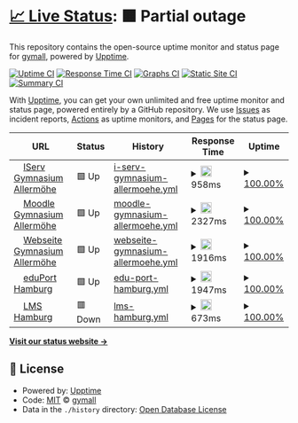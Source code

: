# [📈 Live Status](https://monitor.it.gymall.de): <!--live status--> **🟧 Partial outage**

This repository contains the open-source uptime monitor and status page for [gymall](https://monitor.it.gymall.de), powered by [Upptime](https://github.com/upptime/upptime).

[![Uptime CI](https://github.com/gymall/upptime/workflows/Uptime%20CI/badge.svg)](https://github.com/upptime/upptime/actions?query=workflow%3A%22Uptime+CI%22)
[![Response Time CI](https://github.com/gymall/upptime/workflows/Response%20Time%20CI/badge.svg)](https://github.com/upptime/upptime/actions?query=workflow%3A%22Response+Time+CI%22)
[![Graphs CI](https://github.com/gymall/upptime/workflows/Graphs%20CI/badge.svg)](https://github.com/upptime/upptime/actions?query=workflow%3A%22Graphs+CI%22)
[![Static Site CI](https://github.com/gymall/upptime/workflows/Static%20Site%20CI/badge.svg)](https://github.com/upptime/upptime/actions?query=workflow%3A%22Static+Site+CI%22)
[![Summary CI](https://github.com/gymall/upptime/workflows/Summary%20CI/badge.svg)](https://github.com/upptime/upptime/actions?query=workflow%3A%22Summary+CI%22)

With [Upptime](https://upptime.js.org), you can get your own unlimited and free uptime monitor and status page, powered entirely by a GitHub repository. We use [Issues](https://github.com/gymall/upptime/issues) as incident reports, [Actions](https://github.com/gymall/upptime/actions) as uptime monitors, and [Pages](https://monitor.it.gymall.de) for the status page.

<!--start: status pages-->
<!-- This summary is generated by Upptime (https://github.com/upptime/upptime) -->
<!-- Do not edit this manually, your changes will be overwritten -->
<!-- prettier-ignore -->
| URL | Status | History | Response Time | Uptime |
| --- | ------ | ------- | ------------- | ------ |
| <img alt="" src="https://favicons.githubusercontent.com/gymall.de" height="13"> [IServ Gymnasium Allermöhe](https://gymall.de/iserv/) | 🟩 Up | [i-serv-gymnasium-allermoehe.yml](https://github.com/gymall/upptime/commits/HEAD/history/i-serv-gymnasium-allermoehe.yml) | <details><summary><img alt="Response time graph" src="./graphs/i-serv-gymnasium-allermoehe/response-time-week.png" height="20"> 958ms</summary><br><a href="https://monitor.it.gymall.de/history/i-serv-gymnasium-allermoehe"><img alt="Response time 958" src="https://img.shields.io/endpoint?url=https%3A%2F%2Fraw.githubusercontent.com%2Fgymall%2Fupptime%2FHEAD%2Fapi%2Fi-serv-gymnasium-allermoehe%2Fresponse-time.json"></a><br><a href="https://monitor.it.gymall.de/history/i-serv-gymnasium-allermoehe"><img alt="24-hour response time 958" src="https://img.shields.io/endpoint?url=https%3A%2F%2Fraw.githubusercontent.com%2Fgymall%2Fupptime%2FHEAD%2Fapi%2Fi-serv-gymnasium-allermoehe%2Fresponse-time-day.json"></a><br><a href="https://monitor.it.gymall.de/history/i-serv-gymnasium-allermoehe"><img alt="7-day response time 958" src="https://img.shields.io/endpoint?url=https%3A%2F%2Fraw.githubusercontent.com%2Fgymall%2Fupptime%2FHEAD%2Fapi%2Fi-serv-gymnasium-allermoehe%2Fresponse-time-week.json"></a><br><a href="https://monitor.it.gymall.de/history/i-serv-gymnasium-allermoehe"><img alt="30-day response time 958" src="https://img.shields.io/endpoint?url=https%3A%2F%2Fraw.githubusercontent.com%2Fgymall%2Fupptime%2FHEAD%2Fapi%2Fi-serv-gymnasium-allermoehe%2Fresponse-time-month.json"></a><br><a href="https://monitor.it.gymall.de/history/i-serv-gymnasium-allermoehe"><img alt="1-year response time 958" src="https://img.shields.io/endpoint?url=https%3A%2F%2Fraw.githubusercontent.com%2Fgymall%2Fupptime%2FHEAD%2Fapi%2Fi-serv-gymnasium-allermoehe%2Fresponse-time-year.json"></a></details> | <details><summary><a href="https://monitor.it.gymall.de/history/i-serv-gymnasium-allermoehe">100.00%</a></summary><a href="https://monitor.it.gymall.de/history/i-serv-gymnasium-allermoehe"><img alt="All-time uptime 100.00%" src="https://img.shields.io/endpoint?url=https%3A%2F%2Fraw.githubusercontent.com%2Fgymall%2Fupptime%2FHEAD%2Fapi%2Fi-serv-gymnasium-allermoehe%2Fuptime.json"></a><br><a href="https://monitor.it.gymall.de/history/i-serv-gymnasium-allermoehe"><img alt="24-hour uptime 100.00%" src="https://img.shields.io/endpoint?url=https%3A%2F%2Fraw.githubusercontent.com%2Fgymall%2Fupptime%2FHEAD%2Fapi%2Fi-serv-gymnasium-allermoehe%2Fuptime-day.json"></a><br><a href="https://monitor.it.gymall.de/history/i-serv-gymnasium-allermoehe"><img alt="7-day uptime 100.00%" src="https://img.shields.io/endpoint?url=https%3A%2F%2Fraw.githubusercontent.com%2Fgymall%2Fupptime%2FHEAD%2Fapi%2Fi-serv-gymnasium-allermoehe%2Fuptime-week.json"></a><br><a href="https://monitor.it.gymall.de/history/i-serv-gymnasium-allermoehe"><img alt="30-day uptime 100.00%" src="https://img.shields.io/endpoint?url=https%3A%2F%2Fraw.githubusercontent.com%2Fgymall%2Fupptime%2FHEAD%2Fapi%2Fi-serv-gymnasium-allermoehe%2Fuptime-month.json"></a><br><a href="https://monitor.it.gymall.de/history/i-serv-gymnasium-allermoehe"><img alt="1-year uptime 100.00%" src="https://img.shields.io/endpoint?url=https%3A%2F%2Fraw.githubusercontent.com%2Fgymall%2Fupptime%2FHEAD%2Fapi%2Fi-serv-gymnasium-allermoehe%2Fuptime-year.json"></a></details>
| <img alt="" src="https://favicons.githubusercontent.com/moodle.gymall.de" height="13"> [Moodle Gymnasium Allermöhe](https://moodle.gymall.de/) | 🟩 Up | [moodle-gymnasium-allermoehe.yml](https://github.com/gymall/upptime/commits/HEAD/history/moodle-gymnasium-allermoehe.yml) | <details><summary><img alt="Response time graph" src="./graphs/moodle-gymnasium-allermoehe/response-time-week.png" height="20"> 2327ms</summary><br><a href="https://monitor.it.gymall.de/history/moodle-gymnasium-allermoehe"><img alt="Response time 2327" src="https://img.shields.io/endpoint?url=https%3A%2F%2Fraw.githubusercontent.com%2Fgymall%2Fupptime%2FHEAD%2Fapi%2Fmoodle-gymnasium-allermoehe%2Fresponse-time.json"></a><br><a href="https://monitor.it.gymall.de/history/moodle-gymnasium-allermoehe"><img alt="24-hour response time 2327" src="https://img.shields.io/endpoint?url=https%3A%2F%2Fraw.githubusercontent.com%2Fgymall%2Fupptime%2FHEAD%2Fapi%2Fmoodle-gymnasium-allermoehe%2Fresponse-time-day.json"></a><br><a href="https://monitor.it.gymall.de/history/moodle-gymnasium-allermoehe"><img alt="7-day response time 2327" src="https://img.shields.io/endpoint?url=https%3A%2F%2Fraw.githubusercontent.com%2Fgymall%2Fupptime%2FHEAD%2Fapi%2Fmoodle-gymnasium-allermoehe%2Fresponse-time-week.json"></a><br><a href="https://monitor.it.gymall.de/history/moodle-gymnasium-allermoehe"><img alt="30-day response time 2327" src="https://img.shields.io/endpoint?url=https%3A%2F%2Fraw.githubusercontent.com%2Fgymall%2Fupptime%2FHEAD%2Fapi%2Fmoodle-gymnasium-allermoehe%2Fresponse-time-month.json"></a><br><a href="https://monitor.it.gymall.de/history/moodle-gymnasium-allermoehe"><img alt="1-year response time 2327" src="https://img.shields.io/endpoint?url=https%3A%2F%2Fraw.githubusercontent.com%2Fgymall%2Fupptime%2FHEAD%2Fapi%2Fmoodle-gymnasium-allermoehe%2Fresponse-time-year.json"></a></details> | <details><summary><a href="https://monitor.it.gymall.de/history/moodle-gymnasium-allermoehe">100.00%</a></summary><a href="https://monitor.it.gymall.de/history/moodle-gymnasium-allermoehe"><img alt="All-time uptime 100.00%" src="https://img.shields.io/endpoint?url=https%3A%2F%2Fraw.githubusercontent.com%2Fgymall%2Fupptime%2FHEAD%2Fapi%2Fmoodle-gymnasium-allermoehe%2Fuptime.json"></a><br><a href="https://monitor.it.gymall.de/history/moodle-gymnasium-allermoehe"><img alt="24-hour uptime 100.00%" src="https://img.shields.io/endpoint?url=https%3A%2F%2Fraw.githubusercontent.com%2Fgymall%2Fupptime%2FHEAD%2Fapi%2Fmoodle-gymnasium-allermoehe%2Fuptime-day.json"></a><br><a href="https://monitor.it.gymall.de/history/moodle-gymnasium-allermoehe"><img alt="7-day uptime 100.00%" src="https://img.shields.io/endpoint?url=https%3A%2F%2Fraw.githubusercontent.com%2Fgymall%2Fupptime%2FHEAD%2Fapi%2Fmoodle-gymnasium-allermoehe%2Fuptime-week.json"></a><br><a href="https://monitor.it.gymall.de/history/moodle-gymnasium-allermoehe"><img alt="30-day uptime 100.00%" src="https://img.shields.io/endpoint?url=https%3A%2F%2Fraw.githubusercontent.com%2Fgymall%2Fupptime%2FHEAD%2Fapi%2Fmoodle-gymnasium-allermoehe%2Fuptime-month.json"></a><br><a href="https://monitor.it.gymall.de/history/moodle-gymnasium-allermoehe"><img alt="1-year uptime 100.00%" src="https://img.shields.io/endpoint?url=https%3A%2F%2Fraw.githubusercontent.com%2Fgymall%2Fupptime%2FHEAD%2Fapi%2Fmoodle-gymnasium-allermoehe%2Fuptime-year.json"></a></details>
| <img alt="" src="https://favicons.githubusercontent.com/gymnasium-allermoehe.hamburg.de" height="13"> [Webseite Gymnasium Allermöhe](https://gymnasium-allermoehe.hamburg.de/) | 🟩 Up | [webseite-gymnasium-allermoehe.yml](https://github.com/gymall/upptime/commits/HEAD/history/webseite-gymnasium-allermoehe.yml) | <details><summary><img alt="Response time graph" src="./graphs/webseite-gymnasium-allermoehe/response-time-week.png" height="20"> 1916ms</summary><br><a href="https://monitor.it.gymall.de/history/webseite-gymnasium-allermoehe"><img alt="Response time 1916" src="https://img.shields.io/endpoint?url=https%3A%2F%2Fraw.githubusercontent.com%2Fgymall%2Fupptime%2FHEAD%2Fapi%2Fwebseite-gymnasium-allermoehe%2Fresponse-time.json"></a><br><a href="https://monitor.it.gymall.de/history/webseite-gymnasium-allermoehe"><img alt="24-hour response time 1916" src="https://img.shields.io/endpoint?url=https%3A%2F%2Fraw.githubusercontent.com%2Fgymall%2Fupptime%2FHEAD%2Fapi%2Fwebseite-gymnasium-allermoehe%2Fresponse-time-day.json"></a><br><a href="https://monitor.it.gymall.de/history/webseite-gymnasium-allermoehe"><img alt="7-day response time 1916" src="https://img.shields.io/endpoint?url=https%3A%2F%2Fraw.githubusercontent.com%2Fgymall%2Fupptime%2FHEAD%2Fapi%2Fwebseite-gymnasium-allermoehe%2Fresponse-time-week.json"></a><br><a href="https://monitor.it.gymall.de/history/webseite-gymnasium-allermoehe"><img alt="30-day response time 1916" src="https://img.shields.io/endpoint?url=https%3A%2F%2Fraw.githubusercontent.com%2Fgymall%2Fupptime%2FHEAD%2Fapi%2Fwebseite-gymnasium-allermoehe%2Fresponse-time-month.json"></a><br><a href="https://monitor.it.gymall.de/history/webseite-gymnasium-allermoehe"><img alt="1-year response time 1916" src="https://img.shields.io/endpoint?url=https%3A%2F%2Fraw.githubusercontent.com%2Fgymall%2Fupptime%2FHEAD%2Fapi%2Fwebseite-gymnasium-allermoehe%2Fresponse-time-year.json"></a></details> | <details><summary><a href="https://monitor.it.gymall.de/history/webseite-gymnasium-allermoehe">100.00%</a></summary><a href="https://monitor.it.gymall.de/history/webseite-gymnasium-allermoehe"><img alt="All-time uptime 100.00%" src="https://img.shields.io/endpoint?url=https%3A%2F%2Fraw.githubusercontent.com%2Fgymall%2Fupptime%2FHEAD%2Fapi%2Fwebseite-gymnasium-allermoehe%2Fuptime.json"></a><br><a href="https://monitor.it.gymall.de/history/webseite-gymnasium-allermoehe"><img alt="24-hour uptime 100.00%" src="https://img.shields.io/endpoint?url=https%3A%2F%2Fraw.githubusercontent.com%2Fgymall%2Fupptime%2FHEAD%2Fapi%2Fwebseite-gymnasium-allermoehe%2Fuptime-day.json"></a><br><a href="https://monitor.it.gymall.de/history/webseite-gymnasium-allermoehe"><img alt="7-day uptime 100.00%" src="https://img.shields.io/endpoint?url=https%3A%2F%2Fraw.githubusercontent.com%2Fgymall%2Fupptime%2FHEAD%2Fapi%2Fwebseite-gymnasium-allermoehe%2Fuptime-week.json"></a><br><a href="https://monitor.it.gymall.de/history/webseite-gymnasium-allermoehe"><img alt="30-day uptime 100.00%" src="https://img.shields.io/endpoint?url=https%3A%2F%2Fraw.githubusercontent.com%2Fgymall%2Fupptime%2FHEAD%2Fapi%2Fwebseite-gymnasium-allermoehe%2Fuptime-month.json"></a><br><a href="https://monitor.it.gymall.de/history/webseite-gymnasium-allermoehe"><img alt="1-year uptime 100.00%" src="https://img.shields.io/endpoint?url=https%3A%2F%2Fraw.githubusercontent.com%2Fgymall%2Fupptime%2FHEAD%2Fapi%2Fwebseite-gymnasium-allermoehe%2Fuptime-year.json"></a></details>
| <img alt="" src="https://favicons.githubusercontent.com/eduport.hamburg.de" height="13"> [eduPort Hamburg](https://eduport.hamburg.de/) | 🟩 Up | [edu-port-hamburg.yml](https://github.com/gymall/upptime/commits/HEAD/history/edu-port-hamburg.yml) | <details><summary><img alt="Response time graph" src="./graphs/edu-port-hamburg/response-time-week.png" height="20"> 1947ms</summary><br><a href="https://monitor.it.gymall.de/history/edu-port-hamburg"><img alt="Response time 1947" src="https://img.shields.io/endpoint?url=https%3A%2F%2Fraw.githubusercontent.com%2Fgymall%2Fupptime%2FHEAD%2Fapi%2Fedu-port-hamburg%2Fresponse-time.json"></a><br><a href="https://monitor.it.gymall.de/history/edu-port-hamburg"><img alt="24-hour response time 1947" src="https://img.shields.io/endpoint?url=https%3A%2F%2Fraw.githubusercontent.com%2Fgymall%2Fupptime%2FHEAD%2Fapi%2Fedu-port-hamburg%2Fresponse-time-day.json"></a><br><a href="https://monitor.it.gymall.de/history/edu-port-hamburg"><img alt="7-day response time 1947" src="https://img.shields.io/endpoint?url=https%3A%2F%2Fraw.githubusercontent.com%2Fgymall%2Fupptime%2FHEAD%2Fapi%2Fedu-port-hamburg%2Fresponse-time-week.json"></a><br><a href="https://monitor.it.gymall.de/history/edu-port-hamburg"><img alt="30-day response time 1947" src="https://img.shields.io/endpoint?url=https%3A%2F%2Fraw.githubusercontent.com%2Fgymall%2Fupptime%2FHEAD%2Fapi%2Fedu-port-hamburg%2Fresponse-time-month.json"></a><br><a href="https://monitor.it.gymall.de/history/edu-port-hamburg"><img alt="1-year response time 1947" src="https://img.shields.io/endpoint?url=https%3A%2F%2Fraw.githubusercontent.com%2Fgymall%2Fupptime%2FHEAD%2Fapi%2Fedu-port-hamburg%2Fresponse-time-year.json"></a></details> | <details><summary><a href="https://monitor.it.gymall.de/history/edu-port-hamburg">100.00%</a></summary><a href="https://monitor.it.gymall.de/history/edu-port-hamburg"><img alt="All-time uptime 100.00%" src="https://img.shields.io/endpoint?url=https%3A%2F%2Fraw.githubusercontent.com%2Fgymall%2Fupptime%2FHEAD%2Fapi%2Fedu-port-hamburg%2Fuptime.json"></a><br><a href="https://monitor.it.gymall.de/history/edu-port-hamburg"><img alt="24-hour uptime 100.00%" src="https://img.shields.io/endpoint?url=https%3A%2F%2Fraw.githubusercontent.com%2Fgymall%2Fupptime%2FHEAD%2Fapi%2Fedu-port-hamburg%2Fuptime-day.json"></a><br><a href="https://monitor.it.gymall.de/history/edu-port-hamburg"><img alt="7-day uptime 100.00%" src="https://img.shields.io/endpoint?url=https%3A%2F%2Fraw.githubusercontent.com%2Fgymall%2Fupptime%2FHEAD%2Fapi%2Fedu-port-hamburg%2Fuptime-week.json"></a><br><a href="https://monitor.it.gymall.de/history/edu-port-hamburg"><img alt="30-day uptime 100.00%" src="https://img.shields.io/endpoint?url=https%3A%2F%2Fraw.githubusercontent.com%2Fgymall%2Fupptime%2FHEAD%2Fapi%2Fedu-port-hamburg%2Fuptime-month.json"></a><br><a href="https://monitor.it.gymall.de/history/edu-port-hamburg"><img alt="1-year uptime 100.00%" src="https://img.shields.io/endpoint?url=https%3A%2F%2Fraw.githubusercontent.com%2Fgymall%2Fupptime%2FHEAD%2Fapi%2Fedu-port-hamburg%2Fuptime-year.json"></a></details>
| <img alt="" src="https://favicons.githubusercontent.com/lms.lernen.hamburg" height="13"> [LMS Hamburg](https://lms.lernen.hamburg/login/index.php) | 🟥 Down | [lms-hamburg.yml](https://github.com/gymall/upptime/commits/HEAD/history/lms-hamburg.yml) | <details><summary><img alt="Response time graph" src="./graphs/lms-hamburg/response-time-week.png" height="20"> 673ms</summary><br><a href="https://monitor.it.gymall.de/history/lms-hamburg"><img alt="Response time 673" src="https://img.shields.io/endpoint?url=https%3A%2F%2Fraw.githubusercontent.com%2Fgymall%2Fupptime%2FHEAD%2Fapi%2Flms-hamburg%2Fresponse-time.json"></a><br><a href="https://monitor.it.gymall.de/history/lms-hamburg"><img alt="24-hour response time 673" src="https://img.shields.io/endpoint?url=https%3A%2F%2Fraw.githubusercontent.com%2Fgymall%2Fupptime%2FHEAD%2Fapi%2Flms-hamburg%2Fresponse-time-day.json"></a><br><a href="https://monitor.it.gymall.de/history/lms-hamburg"><img alt="7-day response time 673" src="https://img.shields.io/endpoint?url=https%3A%2F%2Fraw.githubusercontent.com%2Fgymall%2Fupptime%2FHEAD%2Fapi%2Flms-hamburg%2Fresponse-time-week.json"></a><br><a href="https://monitor.it.gymall.de/history/lms-hamburg"><img alt="30-day response time 673" src="https://img.shields.io/endpoint?url=https%3A%2F%2Fraw.githubusercontent.com%2Fgymall%2Fupptime%2FHEAD%2Fapi%2Flms-hamburg%2Fresponse-time-month.json"></a><br><a href="https://monitor.it.gymall.de/history/lms-hamburg"><img alt="1-year response time 673" src="https://img.shields.io/endpoint?url=https%3A%2F%2Fraw.githubusercontent.com%2Fgymall%2Fupptime%2FHEAD%2Fapi%2Flms-hamburg%2Fresponse-time-year.json"></a></details> | <details><summary><a href="https://monitor.it.gymall.de/history/lms-hamburg">100.00%</a></summary><a href="https://monitor.it.gymall.de/history/lms-hamburg"><img alt="All-time uptime 100.00%" src="https://img.shields.io/endpoint?url=https%3A%2F%2Fraw.githubusercontent.com%2Fgymall%2Fupptime%2FHEAD%2Fapi%2Flms-hamburg%2Fuptime.json"></a><br><a href="https://monitor.it.gymall.de/history/lms-hamburg"><img alt="24-hour uptime 100.00%" src="https://img.shields.io/endpoint?url=https%3A%2F%2Fraw.githubusercontent.com%2Fgymall%2Fupptime%2FHEAD%2Fapi%2Flms-hamburg%2Fuptime-day.json"></a><br><a href="https://monitor.it.gymall.de/history/lms-hamburg"><img alt="7-day uptime 100.00%" src="https://img.shields.io/endpoint?url=https%3A%2F%2Fraw.githubusercontent.com%2Fgymall%2Fupptime%2FHEAD%2Fapi%2Flms-hamburg%2Fuptime-week.json"></a><br><a href="https://monitor.it.gymall.de/history/lms-hamburg"><img alt="30-day uptime 100.00%" src="https://img.shields.io/endpoint?url=https%3A%2F%2Fraw.githubusercontent.com%2Fgymall%2Fupptime%2FHEAD%2Fapi%2Flms-hamburg%2Fuptime-month.json"></a><br><a href="https://monitor.it.gymall.de/history/lms-hamburg"><img alt="1-year uptime 100.00%" src="https://img.shields.io/endpoint?url=https%3A%2F%2Fraw.githubusercontent.com%2Fgymall%2Fupptime%2FHEAD%2Fapi%2Flms-hamburg%2Fuptime-year.json"></a></details>

<!--end: status pages-->

[**Visit our status website →**](https://monitor.it.gymall.de)

## 📄 License

- Powered by: [Upptime](https://github.com/upptime/upptime)
- Code: [MIT](./LICENSE) © [gymall](https://monitor.it.gymall.de)
- Data in the `./history` directory: [Open Database License](https://opendatacommons.org/licenses/odbl/1-0/)
